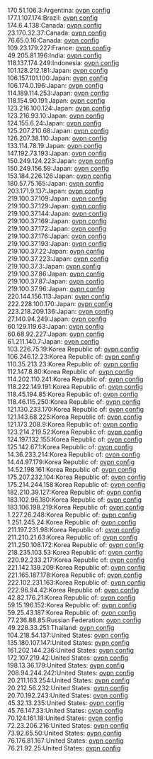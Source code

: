 170.51.106.3:Argentina: [ovpn config](vpn/170_51_106_3.ovpn)  
177.1.107.174:Brazil: [ovpn config](vpn/177_1_107_174.ovpn)  
174.6.4.138:Canada: [ovpn config](vpn/174_6_4_138.ovpn)  
23.170.32.37:Canada: [ovpn config](vpn/23_170_32_37.ovpn)  
76.65.0.16:Canada: [ovpn config](vpn/76_65_0_16.ovpn)  
109.23.179.227:France: [ovpn config](vpn/109_23_179_227.ovpn)  
49.205.81.196:India: [ovpn config](vpn/49_205_81_196.ovpn)  
118.137.174.249:Indonesia: [ovpn config](vpn/118_137_174_249.ovpn)  
101.128.212.181:Japan: [ovpn config](vpn/101_128_212_181.ovpn)  
106.157.101.100:Japan: [ovpn config](vpn/106_157_101_100.ovpn)  
106.174.0.196:Japan: [ovpn config](vpn/106_174_0_196.ovpn)  
114.189.114.253:Japan: [ovpn config](vpn/114_189_114_253.ovpn)  
118.154.90.191:Japan: [ovpn config](vpn/118_154_90_191.ovpn)  
123.216.100.124:Japan: [ovpn config](vpn/123_216_100_124.ovpn)  
123.216.93.10:Japan: [ovpn config](vpn/123_216_93_10.ovpn)  
124.155.6.24:Japan: [ovpn config](vpn/124_155_6_24.ovpn)  
125.207.210.68:Japan: [ovpn config](vpn/125_207_210_68.ovpn)  
126.207.38.110:Japan: [ovpn config](vpn/126_207_38_110.ovpn)  
133.114.78.19:Japan: [ovpn config](vpn/133_114_78_19.ovpn)  
147.192.73.193:Japan: [ovpn config](vpn/147_192_73_193.ovpn)  
150.249.124.223:Japan: [ovpn config](vpn/150_249_124_223.ovpn)  
150.249.156.59:Japan: [ovpn config](vpn/150_249_156_59.ovpn)  
153.184.226.126:Japan: [ovpn config](vpn/153_184_226_126.ovpn)  
180.57.75.165:Japan: [ovpn config](vpn/180_57_75_165.ovpn)  
203.171.9.137:Japan: [ovpn config](vpn/203_171_9_137.ovpn)  
219.100.37.109:Japan: [ovpn config](vpn/219_100_37_109.ovpn)  
219.100.37.129:Japan: [ovpn config](vpn/219_100_37_129.ovpn)  
219.100.37.144:Japan: [ovpn config](vpn/219_100_37_144.ovpn)  
219.100.37.169:Japan: [ovpn config](vpn/219_100_37_169.ovpn)  
219.100.37.172:Japan: [ovpn config](vpn/219_100_37_172.ovpn)  
219.100.37.176:Japan: [ovpn config](vpn/219_100_37_176.ovpn)  
219.100.37.193:Japan: [ovpn config](vpn/219_100_37_193.ovpn)  
219.100.37.22:Japan: [ovpn config](vpn/219_100_37_22.ovpn)  
219.100.37.223:Japan: [ovpn config](vpn/219_100_37_223.ovpn)  
219.100.37.3:Japan: [ovpn config](vpn/219_100_37_3.ovpn)  
219.100.37.86:Japan: [ovpn config](vpn/219_100_37_86.ovpn)  
219.100.37.87:Japan: [ovpn config](vpn/219_100_37_87.ovpn)  
219.100.37.96:Japan: [ovpn config](vpn/219_100_37_96.ovpn)  
220.144.156.113:Japan: [ovpn config](vpn/220_144_156_113.ovpn)  
222.228.100.170:Japan: [ovpn config](vpn/222_228_100_170.ovpn)  
223.218.209.136:Japan: [ovpn config](vpn/223_218_209_136.ovpn)  
27.140.94.249:Japan: [ovpn config](vpn/27_140_94_249.ovpn)  
60.129.119.63:Japan: [ovpn config](vpn/60_129_119_63.ovpn)  
60.68.92.227:Japan: [ovpn config](vpn/60_68_92_227.ovpn)  
61.211.140.7:Japan: [ovpn config](vpn/61_211_140_7.ovpn)  
103.226.75.19:Korea Republic of: [ovpn config](vpn/103_226_75_19.ovpn)  
106.246.12.23:Korea Republic of: [ovpn config](vpn/106_246_12_23.ovpn)  
110.35.213.23:Korea Republic of: [ovpn config](vpn/110_35_213_23.ovpn)  
112.147.8.80:Korea Republic of: [ovpn config](vpn/112_147_8_80.ovpn)  
114.202.110.241:Korea Republic of: [ovpn config](vpn/114_202_110_241.ovpn)  
118.222.149.191:Korea Republic of: [ovpn config](vpn/118_222_149_191.ovpn)  
118.45.194.85:Korea Republic of: [ovpn config](vpn/118_45_194_85.ovpn)  
118.46.115.250:Korea Republic of: [ovpn config](vpn/118_46_115_250.ovpn)  
121.130.233.170:Korea Republic of: [ovpn config](vpn/121_130_233_170.ovpn)  
121.143.68.225:Korea Republic of: [ovpn config](vpn/121_143_68_225.ovpn)  
121.173.208.9:Korea Republic of: [ovpn config](vpn/121_173_208_9.ovpn)  
123.214.219.52:Korea Republic of: [ovpn config](vpn/123_214_219_52.ovpn)  
124.197.132.155:Korea Republic of: [ovpn config](vpn/124_197_132_155.ovpn)  
125.142.67.1:Korea Republic of: [ovpn config](vpn/125_142_67_1.ovpn)  
14.36.233.214:Korea Republic of: [ovpn config](vpn/14_36_233_214.ovpn)  
14.44.97.179:Korea Republic of: [ovpn config](vpn/14_44_97_179.ovpn)  
14.52.198.161:Korea Republic of: [ovpn config](vpn/14_52_198_161.ovpn)  
175.207.232.104:Korea Republic of: [ovpn config](vpn/175_207_232_104.ovpn)  
175.214.244.158:Korea Republic of: [ovpn config](vpn/175_214_244_158.ovpn)  
182.210.39.127:Korea Republic of: [ovpn config](vpn/182_210_39_127.ovpn)  
183.102.96.180:Korea Republic of: [ovpn config](vpn/183_102_96_180.ovpn)  
183.106.198.219:Korea Republic of: [ovpn config](vpn/183_106_198_219.ovpn)  
1.227.26.248:Korea Republic of: [ovpn config](vpn/1_227_26_248.ovpn)  
1.251.245.24:Korea Republic of: [ovpn config](vpn/1_251_245_24.ovpn)  
211.197.231.98:Korea Republic of: [ovpn config](vpn/211_197_231_98.ovpn)  
211.210.21.63:Korea Republic of: [ovpn config](vpn/211_210_21_63.ovpn)  
211.250.108.172:Korea Republic of: [ovpn config](vpn/211_250_108_172.ovpn)  
218.235.103.53:Korea Republic of: [ovpn config](vpn/218_235_103_53.ovpn)  
220.92.233.217:Korea Republic of: [ovpn config](vpn/220_92_233_217.ovpn)  
221.142.139.209:Korea Republic of: [ovpn config](vpn/221_142_139_209.ovpn)  
221.165.187.178:Korea Republic of: [ovpn config](vpn/221_165_187_178.ovpn)  
222.102.231.163:Korea Republic of: [ovpn config](vpn/222_102_231_163.ovpn)  
222.96.94.42:Korea Republic of: [ovpn config](vpn/222_96_94_42.ovpn)  
42.82.176.21:Korea Republic of: [ovpn config](vpn/42_82_176_21.ovpn)  
59.15.196.152:Korea Republic of: [ovpn config](vpn/59_15_196_152.ovpn)  
59.25.43.187:Korea Republic of: [ovpn config](vpn/59_25_43_187.ovpn)  
77.236.88.85:Russian Federation: [ovpn config](vpn/77_236_88_85.ovpn)  
49.228.33.251:Thailand: [ovpn config](vpn/49_228_33_251.ovpn)  
104.218.54.137:United States: [ovpn config](vpn/104_218_54_137.ovpn)  
135.180.107.147:United States: [ovpn config](vpn/135_180_107_147.ovpn)  
161.202.144.236:United States: [ovpn config](vpn/161_202_144_236.ovpn)  
172.107.219.42:United States: [ovpn config](vpn/172_107_219_42.ovpn)  
198.13.36.179:United States: [ovpn config](vpn/198_13_36_179.ovpn)  
208.94.244.242:United States: [ovpn config](vpn/208_94_244_242.ovpn)  
20.211.163.254:United States: [ovpn config](vpn/20_211_163_254.ovpn)  
20.212.56.232:United States: [ovpn config](vpn/20_212_56_232.ovpn)  
20.70.192.243:United States: [ovpn config](vpn/20_70_192_243.ovpn)  
45.32.13.235:United States: [ovpn config](vpn/45_32_13_235.ovpn)  
45.76.147.33:United States: [ovpn config](vpn/45_76_147_33.ovpn)  
70.124.161.18:United States: [ovpn config](vpn/70_124_161_18.ovpn)  
72.23.206.216:United States: [ovpn config](vpn/72_23_206_216.ovpn)  
73.92.65.50:United States: [ovpn config](vpn/73_92_65_50.ovpn)  
76.176.81.167:United States: [ovpn config](vpn/76_176_81_167.ovpn)  
76.21.92.25:United States: [ovpn config](vpn/76_21_92_25.ovpn)  
